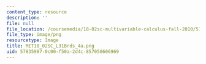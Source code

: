 ```yaml
---
content_type: resource
description: ''
file: null
file_location: /coursemedia/18-02sc-multivariable-calculus-fall-2010/578359870c00f50a2d4c857050606969_MIT18_02SC_L31Brds_4a.png
file_type: image/png
resourcetype: Image
title: MIT18_02SC_L31Brds_4a.png
uid: 57835987-0c00-f50a-2d4c-857050606969
---
```

